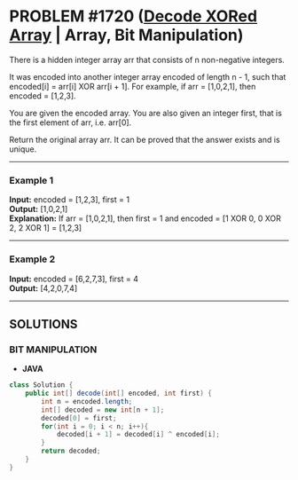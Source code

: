 # PROBLEM #1720 ([Decode XORed Array](https://leetcode.com/problems/decode-xored-array/) | Array, Bit Manipulation)

There is a hidden integer array arr that consists of n non-negative integers.

It was encoded into another integer array encoded of length n - 1, such that encoded[i] = arr[i] XOR arr[i + 1]. For example, if arr = [1,0,2,1], then encoded = [1,2,3].

You are given the encoded array. You are also given an integer first, that is the first element of arr, i.e. arr[0].

Return the original array arr. It can be proved that the answer exists and is unique.

***

### Example 1
**Input:** encoded = [1,2,3], first = 1 <br />
**Output:** [1,0,2,1] <br />
**Explanation:** If arr = [1,0,2,1], then first = 1 and encoded = [1 XOR 0, 0 XOR 2, 2 XOR 1] = [1,2,3]

***

### Example 2
**Input:** encoded = [6,2,7,3], first = 4 <br />
**Output:** [4,2,0,7,4]

***

## SOLUTIONS

### **BIT MANIPULATION**

- **JAVA**
```java
class Solution {
    public int[] decode(int[] encoded, int first) {
        int n = encoded.length;
        int[] decoded = new int[n + 1];
        decoded[0] = first;
        for(int i = 0; i < n; i++){
            decoded[i + 1] = decoded[i] ^ encoded[i];
        }
        return decoded;
    }
}
```
